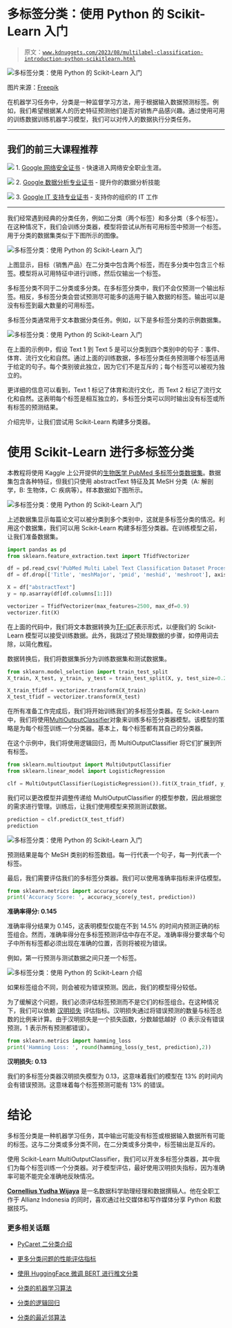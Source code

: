 # 多标签分类：使用 Python 的 Scikit-Learn 入门

> 原文：[`www.kdnuggets.com/2023/08/multilabel-classification-introduction-python-scikitlearn.html`](https://www.kdnuggets.com/2023/08/multilabel-classification-introduction-python-scikitlearn.html)

![多标签分类：使用 Python 的 Scikit-Learn 入门](img/96a1064954da1a1b80998bc73e31769f.png)

图片来源：[Freepik](https://www.freepik.com/free-photo/top-view-hands-pizza-chart_25629308.htm#query=classification&position=4&from_view=search&track=sph)

在机器学习任务中，分类是一种监督学习方法，用于根据输入数据预测标签。例如，我们希望根据某人的历史特征预测他们是否对销售产品感兴趣。通过使用可用的训练数据训练机器学习模型，我们可以对传入的数据执行分类任务。

* * *

## 我们的前三大课程推荐

![](img/0244c01ba9267c002ef39d4907e0b8fb.png) 1\. [Google 网络安全证书](https://www.kdnuggets.com/google-cybersecurity) - 快速进入网络安全职业生涯。

![](img/e225c49c3c91745821c8c0368bf04711.png) 2\. [Google 数据分析专业证书](https://www.kdnuggets.com/google-data-analytics) - 提升你的数据分析技能

![](img/0244c01ba9267c002ef39d4907e0b8fb.png) 3\. [Google IT 支持专业证书](https://www.kdnuggets.com/google-itsupport) - 支持你的组织的 IT 工作

* * *

我们经常遇到经典的分类任务，例如二分类（两个标签）和多分类（多个标签）。在这种情况下，我们会训练分类器，模型将尝试从所有可用标签中预测一个标签。用于分类的数据集类似于下图所示的图像。

![多标签分类：使用 Python 的 Scikit-Learn 入门](img/c375c1b308daf4be103de5d6e6e56ce4.png)

上图显示，目标（销售产品）在二分类中包含两个标签，而在多分类中包含三个标签。模型将从可用特征中进行训练，然后仅输出一个标签。

多标签分类不同于二分类或多分类。在多标签分类中，我们不会仅预测一个输出标签。相反，多标签分类会尝试预测尽可能多的适用于输入数据的标签。输出可以是没有标签到最大数量的可用标签。

多标签分类通常用于文本数据分类任务。例如，以下是多标签分类的示例数据集。

![多标签分类：使用 Python 的 Scikit-Learn 入门](img/40df6531842b30b3fd218f6b024478f1.png)

在上面的示例中，假设 Text 1 到 Text 5 是可以分类到四个类别中的句子：事件、体育、流行文化和自然。通过上面的训练数据，多标签分类任务预测哪个标签适用于给定的句子。每个类别彼此独立，因为它们不是互斥的；每个标签可以被视为独立的。

更详细的信息可以看到，Text 1 标记了体育和流行文化，而 Text 2 标记了流行文化和自然。这表明每个标签是相互独立的，多标签分类可以同时输出没有标签或所有标签的预测结果。

介绍完毕，让我们尝试用 Scikit-Learn 构建多分类器。

# 使用 Scikit-Learn 进行多标签分类

本教程将使用 Kaggle 上公开提供的[生物医学 PubMed 多标签分类数据集](https://www.kaggle.com/datasets/owaiskhan9654/pubmed-multilabel-text-classification)。数据集包含各种特征，但我们只使用 abstractText 特征及其 MeSH 分类（A: 解剖学，B: 生物体，C: 疾病等）。样本数据如下图所示。

![多标签分类：使用 Python 的 Scikit-Learn 入门](img/9c94ed15c2c5b6948270793e134ae05e.png)

上述数据集显示每篇论文可以被分类到多个类别中，这就是多标签分类的情况。利用这个数据集，我们可以用 Scikit-Learn 构建多标签分类器。在训练模型之前，让我们准备数据集。

```py
import pandas as pd
from sklearn.feature_extraction.text import TfidfVectorizer

df = pd.read_csv('PubMed Multi Label Text Classification Dataset Processed.csv')
df = df.drop(['Title', 'meshMajor', 'pmid', 'meshid', 'meshroot'], axis =1)

X = df["abstractText"]
y = np.asarray(df[df.columns[1:]])

vectorizer = TfidfVectorizer(max_features=2500, max_df=0.9)
vectorizer.fit(X)
```

在上面的代码中，我们将文本数据转换为[TF-IDF](https://en.wikipedia.org/wiki/Tf%E2%80%93idf)表示形式，以便我们的 Scikit-Learn 模型可以接受训练数据。此外，我跳过了预处理数据的步骤，如停用词去除，以简化教程。

数据转换后，我们将数据集拆分为训练数据集和测试数据集。

```py
from sklearn.model_selection import train_test_split
X_train, X_test, y_train, y_test = train_test_split(X, y, test_size=0.2, random_state=101)

X_train_tfidf = vectorizer.transform(X_train)
X_test_tfidf = vectorizer.transform(X_test)
```

在所有准备工作完成后，我们将开始训练我们的多标签分类器。在 Scikit-Learn 中，我们将使用[MultiOutputClassifier](https://scikit-learn.org/stable/modules/generated/sklearn.multioutput.MultiOutputClassifier.html#sklearn.multioutput.MultiOutputClassifier)对象来训练多标签分类器模型。该模型的策略是为每个标签训练一个分类器。基本上，每个标签都有其自己的分类器。

在这个示例中，我们将使用逻辑回归，而 MultiOutputClassifier 将它们扩展到所有标签。

```py
from sklearn.multioutput import MultiOutputClassifier
from sklearn.linear_model import LogisticRegression

clf = MultiOutputClassifier(LogisticRegression()).fit(X_train_tfidf, y_train)
```

我们可以更改模型并调整传递给 MultiOutputClassifier 的模型参数，因此根据您的需求进行管理。训练后，让我们使用模型来预测测试数据。

```py
prediction = clf.predict(X_test_tfidf)
prediction
```

![多标签分类：使用 Python 的 Scikit-Learn 入门](img/d5cb897316d184b7a9f5334c0ab443f4.png)

预测结果是每个 MeSH 类别的标签数组。每一行代表一个句子，每一列代表一个标签。

最后，我们需要评估我们的多标签分类器。我们可以使用准确率指标来评估模型。

```py
from sklearn.metrics import accuracy_score
print('Accuracy Score: ', accuracy_score(y_test, prediction))
```

**准确率得分: 0.145**

准确率得分结果为 0.145，这表明模型仅能在不到 14.5% 的时间内预测正确的标签组合。然而，准确率得分在多标签预测评估中存在不足。准确率得分要求每个句子中所有标签都必须出现在准确的位置，否则将被视为错误。

例如，第一行预测与测试数据之间只差一个标签。

![多标签分类：使用 Python 的 Scikit-Learn 介绍](img/d6fbf4ac7e26065465af5a4a5c998f02.png)

如果标签组合不同，则会被视为错误预测。因此，我们的模型得分较低。

为了缓解这个问题，我们必须评估标签预测而不是它们的标签组合。在这种情况下，我们可以依赖 [汉明损失](https://en.wikipedia.org/wiki/Multi-label_classification) 评估指标。汉明损失通过将错误预测的数量与标签总数的比例来计算。由于汉明损失是一个损失函数，分数越低越好（0 表示没有错误预测，1 表示所有预测都错误）。

```py
from sklearn.metrics import hamming_loss
print('Hamming Loss: ', round(hamming_loss(y_test, prediction),2))
```

**汉明损失: 0.13**

我们的多标签分类器汉明损失模型为 0.13，这意味着我们的模型在 13% 的时间内会有错误预测。这意味着每个标签预测可能有 13% 的错误。

# 结论

多标签分类是一种机器学习任务，其中输出可能没有标签或根据输入数据所有可能的标签。这与二分类或多分类不同，在二分类或多分类中，标签输出是互斥的。

使用 Scikit-Learn MultiOutputClassifier，我们可以开发多标签分类器，其中我们为每个标签训练一个分类器。对于模型评估，最好使用汉明损失指标，因为准确率可能不能完全准确地反映情况。

**[Cornellius Yudha Wijaya](https://www.linkedin.com/in/cornellius-yudha-wijaya/)** 是一名数据科学助理经理和数据撰稿人。他在全职工作于 Allianz Indonesia 的同时，喜欢通过社交媒体和写作媒体分享 Python 和数据技巧。

### 更多相关话题

+   [PyCaret 二分类介绍](https://www.kdnuggets.com/2021/12/introduction-binary-classification-pycaret.html)

+   [更多分类问题的性能评估指标](https://www.kdnuggets.com/2020/04/performance-evaluation-metrics-classification.html)

+   [使用 HuggingFace 微调 BERT 进行推文分类](https://www.kdnuggets.com/2022/01/finetuning-bert-tweets-classification-ft-hugging-face.html)

+   [分类的机器学习算法](https://www.kdnuggets.com/2022/03/machine-learning-algorithms-classification.html)

+   [分类的逻辑回归](https://www.kdnuggets.com/2022/04/logistic-regression-classification.html)

+   [分类的最近邻算法](https://www.kdnuggets.com/2022/04/nearest-neighbors-classification.html)
